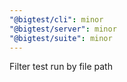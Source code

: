 ```yaml
---
"@bigtest/cli": minor
"@bigtest/server": minor
"@bigtest/suite": minor
---
```


Filter test run by file path
